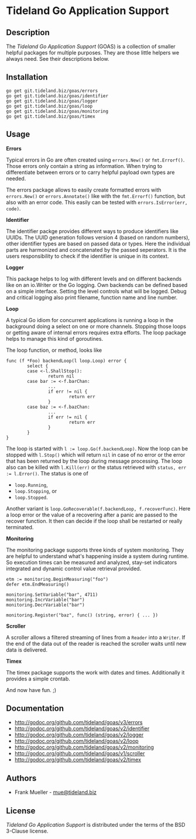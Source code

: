 Tideland Go Application Support
===============================

Description
-----------

The *Tideland Go Application Support* (GOAS) is a collection of smaller 
helpful packages for multiple purposes. They are those little helpers we
always need. See their descriptions below.

Installation
------------

    go get git.tideland.biz/goas/errors
    go get git.tideland.biz/goas/identifier
    go get git.tideland.biz/goas/logger
    go get git.tideland.biz/goas/loop
    go get git.tideland.biz/goas/monitoring
    go get git.tideland.biz/goas/timex

Usage
-----

**Errors**

Typical errors in Go are often created using `errors.New()` or `fmt.Errorf()`. Those
errors only contain a string as information. When trying to differentiate between
errors or to carry helpful payload own types are needed.

The errors package allows to easily create formatted errors with `errors.New()` or 
`errors.Annotate()` like with the `fmt.Errorf()` function, but also with an error code. 
This easily can be tested with `errors.IsError(err, code)`. 

**Identifier**

The identifier packge provides different ways to produce identifiers like UUIDs. The
UUID generation follows version 4 (based on random numbers), other identifier types are
based on passed data or types. Here the individual parts are harmonized and concatenated
by the passed seperators. It is the users responsibility to check if the identifier is
unique in its context.

**Logger**

This package helps to log with different levels and on different backends like on an
io.Writer or the Go logging. Own backends can be defined based on a simple interface.
Setting the level controls what will be logged. Debug and critical logging also print
filename, function name and line number.

**Loop**

A typical Go idiom for concurrent applications is running a loop in the background doing
a select on one or more channels. Stopping those loops or getting aware of internal errors
requires extra efforts. The loop package helps to manage this kind of goroutines.

The loop function, or method, looks like

    func (f *Foo) backendLoop(l loop.Loop) error {
            select {
            case <-l.ShallStop():
                    return nil
            case bar := <-f.barChan:
                    ...
                    if err != nil {
                            return err
                    }
            case baz := <-f.bazChan:
                    ...
                    if err != nil {
                            return err
                    }
            }
    }

The loop is started with `l := loop.Go(f.backendLoop)`. Now the loop can be stopped with
`l.Stop()` which will return `nil` in case of no error or the error that has been returned
by the loop during message processing. The loop also can be killed with `l.Kill(err)` or
the status retrieved with `status, err := l.Error()`. The status is one of

- `loop.Running`,
- `loop.Stopping`, or 
- `loop.Stopped`.

Another variant is `loop.GoRecoverable(f.backendLoop, f.recoverFunc)`. Here a loop error
or the value of a recovering after a panic are passed to the recover function. It then
can decide if the loop shall be restarted or really terminated.

**Monitoring**

The monitoring package supports three kinds of system monitoring. They are helpful to
understand what's happening inside a system during runtime. So execution times can be
measured and analyzed, stay-set indicators integrated and dynamic control value retrieval
provided.

    etm := monitoring.BeginMeasuring("foo")
    defer etm.EndMeasuring()

    monitoring.SetVariable("bar", 4711)
    monitoring.IncrVariable("bar")
    monitoring.DecrVariable("bar")

    monitoring.Register("baz", func() (string, error) { ... })

**Scroller**

A scroller allows a filtered streaming of lines from a `Reader` into a `Writer`. If the
end of the data out of the reader is reached the scroller waits until new data is
delivered.

**Timex**

The timex package supports the work with dates and times. Additionally it provides a
simple crontab.

And now have fun. ;)

Documentation
-------------

- http://godoc.org/github.com/tideland/goas/v3/errors
- http://godoc.org/github.com/tideland/goas/v2/identifier
- http://godoc.org/github.com/tideland/goas/v2/logger
- http://godoc.org/github.com/tideland/goas/v2/loop
- http://godoc.org/github.com/tideland/goas/v2/monitoring
- http://godoc.org/github.com/tideland/goas/v1/scroller
- http://godoc.org/github.com/tideland/goas/v2/timex

Authors
------

- Frank Mueller - <mue@tideland.biz>

License
-------

*Tideland Go Application Support* is distributed under the terms of the BSD 3-Clause license.
